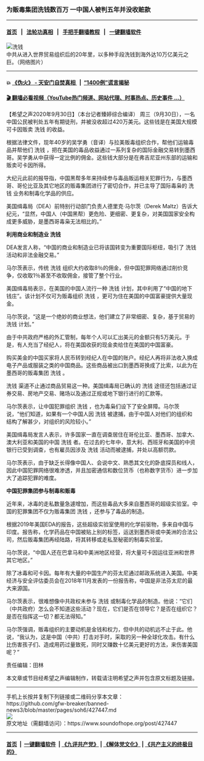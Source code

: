 ### 为贩毒集团洗钱数百万 一中国人被判五年并没收赃款
------------------------

#### [首页](https://github.com/gfw-breaker/banned-news3/blob/master/README.md) &nbsp;&nbsp;|&nbsp;&nbsp; [法轮功真相](https://github.com/begood0513/basic/blob/master/README.md)  &nbsp;&nbsp;|&nbsp;&nbsp; [手把手翻墙教程](https://github.com/gfw-breaker/guides/wiki)  &nbsp;&nbsp;|&nbsp;&nbsp; [一键翻墙软件](https://github.com/gfw-breaker/nogfw/blob/master/README.md)  



<div><img alt="洗钱" src="https://img.soundofhope.org/2020-07/jumio-introduces-new-anti-money-laundering-solution-1595621468873.jpg"/>
<br/><figcaption class="caption">
 中共从进入世界贸易组织后的20年里，以多种手段洗钱到海外达10万亿美元之巨。（网络图片）
</figcaption></div><hr/>

#### 💥 [《伪火》 - 天安门自焚真相 ](http://158.247.195.190:10000/videos/blog/weihuo.html)&nbsp; |&nbsp; [“1400例”谎言揭秘  ](http://158.247.195.190:10000/videos/blog/jiexi1400.html)

#### [ 🎬  翻墙必看视频（YouTube热门频道、网站代理、时事热点、历史事件 ...）](https://github.com/gfw-breaker/links/blob/master/banned.md)

<div><div class="Content__Wrapper sc-1bvya0-0 grZQxZ">
 <p class="meta-top">
  <span class="meta">
   【希望之声2020年9月30日】（本台记者臻婷综合编译）
  </span>
  周三（9月30日），一名中国公民被判处五年有期徒刑，并被没收超过420万美元。这些钱是在美国大规模可卡因贩卖
  <ok href="/term/14305">
   洗钱
  </ok>
  的收益。
 </p>
 <p>
  根据法律文件，现年40岁的吴学勇（音译）与拉美贩毒组织合作，帮他们运输毒品并帮他们
  <ok href="/term/14305">
   洗钱
  </ok>
  ，把在美国的毒品收益通过一系列复杂的国际金融交易转到墨西哥。吴学勇从中获得一定比例的佣金。这些钱大部分是在弗吉尼亚州东部的运输和贩卖可卡因所得。
 </p>
 <div class="AD_Embed__Wrap-sc-1xslmin-0 igMuqX module desktop">
  <div>
  </div>
 </div>
 <p>
  大纪元此前的报导指，中国黑帮多年来持续参与毒品贩运相关犯罪行为，与墨西哥、哥伦比亚及其它地区的贩毒集团进行了密切合作，并已主导了国际毒枭的
  <ok href="/term/14305">
   洗钱
  </ok>
  业务和制毒化学品的供应。
 </p>
 <p>
  美国缉毒局（DEA）前特别行动部门负责人德里克‧马尔茨（Derek Maltz）告诉大纪元，“显然，中国人（中国黑帮）更危险、更细密、更复杂，对美国国家安全构成更多威胁，是墨西哥毒枭无法相比的。”
 </p>
 <p>
  <b>
   利用商业和制造业
   <ok href="/term/14305">
    洗钱
   </ok>
  </b>
 </p>
 <p>
  DEA发言人称，“中国的商业和制造业已将该国转变为重要国际枢纽，吸引了
  <ok href="/term/14305">
   洗钱
  </ok>
  活动和非法金融交易。”
 </p>
 <p>
  马尔茨表示，传统
  <ok href="/term/14305">
   洗钱
  </ok>
  组织大约收取8％的佣金，但中国犯罪网络通过削价竞争，仅收取1％甚至不收取佣金，接管了整个行业。
 </p>
 <p>
  美国缉毒局表示，在美国的中国人流行一种
  <ok href="/term/14305">
   洗钱
  </ok>
  计划，其中利用了“中国的地下钱庄”。该计划不仅可为贩毒组织
  <ok href="/term/14305">
   洗钱
  </ok>
  ，更可为住在美国的中国富豪提供大量现金。
 </p>
 <p>
  马尔茨说，“这是一个绝妙的商业想法，他们建立了非常细密、复杂，基于贸易的
  <ok href="/term/14305">
   洗钱
  </ok>
  计划。”
 </p>
 <p>
  由于中共政府严格的外汇管制，每年个人可以汇出美元的金额只有5万美元。于是，有人充当了经纪人，将在美国收获的现金卖给住在美国的中国富豪。
 </p>
 <p>
  购买美金的中国买家将人民币转到经纪人在中国的账户。经纪人再将非法收入换成电子产品或服装之类的中国商品。这些商品被出口到墨西哥换成了比索，以此为在墨西哥的贩毒集团
  <ok href="/term/14305">
   洗钱
  </ok>
  。
 </p>
 <p>
  <ok href="/term/14305">
   洗钱
  </ok>
  渠道不止通过商品贸易这一种。美国缉毒局已确认的
  <ok href="/term/14305">
   洗钱
  </ok>
  途径还包括通过证券交易、房地产交易、赌场以及通过正规或地下银行进行的汇款等。
 </p>
 <p>
  马尔茨表示，让中国犯罪组织
  <ok href="/term/14305">
   洗钱
  </ok>
  ，也为毒枭们设下了安全屏障。马尔茨说，“他们知道，如果有一个中国人因
  <ok href="/term/14305">
   洗钱
  </ok>
  被逮捕，由于中国人对他们的组织和结构了解甚少，对组织的风险较小。”
 </p>
 <p>
  美国缉毒局发言人表示，许多国家一直在调查居住在哥伦比亚、墨西哥、加拿大、澳大利亚和美国的中国
  <ok href="/term/14305">
   洗钱
  </ok>
  者。在过去的七年中，意大利、西班牙和美国的中资银行已受到调查，也有雇员因涉及
  <ok href="/term/14305">
   洗钱
  </ok>
  活动而被逮捕，并处以高额罚款。
 </p>
 <p>
  马尔茨表示，由于缺乏长得像中国人、会说中文、熟悉其文化的卧底探员和线人，因此中国犯罪网络很难渗透，并且加密通信和数位货币（也称数字货币）进一步加大了追踪犯罪的难度。
 </p>
 <p>
  <b>
   中国犯罪集团参与制毒和贩毒
  </b>
 </p>
 <p>
  近年来，冰毒的走私数量急遽增加，而这些毒品大多来自墨西哥的超级实验室。中国的犯罪集团不仅为贩毒集团
  <ok href="/term/14305">
   洗钱
  </ok>
  ，还参与了毒品的制造。
 </p>
 <p>
  根据2019年美国EDA的报告，这些超级实验室使用的化学前驱物，多来自中国与印度。报告称，化学药品在中国被贴上别的标签，运送到墨西哥或中美洲的合法公司，然后贩毒集团再经陆路，将其转移或走私至秘密的制毒实验室。
 </p>
 <div class="AD_Embed__Wrap-sc-1xslmin-0 igMuqX module desktop">
  <div>
  </div>
 </div>
 <p>
  马尔茨说，“中国人还在巴拿马和中美洲地区经营，将大量可卡因运往亚洲和世界其它地区。”
 </p>
 <p>
  除了冰毒和可卡因。每年有大量的中国生产的芬太尼通过邮政系统进入美国。中美经济与安全评估委员会在2018年11月发表的一份报告称，中国是非法芬太尼的最大来源国。
 </p>
 <p>
  马尔茨表示，很难想像中共政权未参与
  <ok href="/term/14305">
   洗钱
  </ok>
  或制毒化学品的制造。他说：“它们（中共政府）怎么会不知道这些活动？现在，它们是否在领导它？是否在组织它？是否在指挥这一切？都无法得知。”
 </p>
 <p>
  马尔茨强调，贩毒组织的主要动机是金钱和权力，但中共的动机远不止于此。他说，“我认为，这是中国（中共）打击对手时，采取的另一种全球化攻击。有什么比伤害孩子们、造成用药过量致死，同时又赚数十亿美元更好的方法，来伤害美国呢？”
 </p>
 <p class="meta-btm">
  责任编辑：田林
 </p>
 <p class="meta-btm">
  本文章或节目经希望之声编辑制作，转载请注明希望之声并包含原文标题及链接。
 </p>
</div>
</div>
<hr/>
手机上长按并复制下列链接或二维码分享本文章：<br/>
https://github.com/gfw-breaker/banned-news3/blob/master/pages/soh6/427447.md <br/>
<a href='https://github.com/gfw-breaker/banned-news3/blob/master/pages/soh6/427447.md'><img src='https://github.com/gfw-breaker/banned-news3/blob/master/pages/soh6/427447.md.png'/></a> <br/>
原文地址（需翻墙访问）：https://www.soundofhope.org/post/427447


------------------------
#### [首页](https://github.com/gfw-breaker/banned-news3/blob/master/README.md) &nbsp;|&nbsp; [一键翻墙软件](https://github.com/gfw-breaker/nogfw/blob/master/README.md) &nbsp;| [《九评共产党》](https://github.com/gfw-breaker/9ping.md/blob/master/README.md#九评之一评共产党是什么) | [《解体党文化》](https://github.com/gfw-breaker/jtdwh.md/blob/master/README.md) | [《共产主义的终极目的》](https://github.com/gfw-breaker/gczydzjmd.md/blob/master/README.md)


<img src='http://gfw-breaker.win/banned-news3/pages/soh6/427447.md' width='0px' height='0px'/>